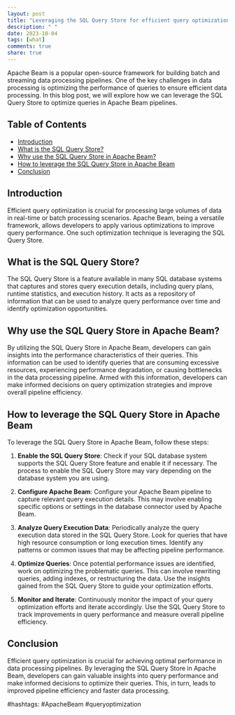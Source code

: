 ```yaml
---
layout: post
title: "Leveraging the SQL Query Store for efficient query optimization in Apache Beam"
description: " "
date: 2023-10-04
tags: [what]
comments: true
share: true
---
```


Apache Beam is a popular open-source framework for building batch and streaming data processing pipelines. One of the key challenges in data processing is optimizing the performance of queries to ensure efficient data processing. In this blog post, we will explore how we can leverage the SQL Query Store to optimize queries in Apache Beam pipelines.

## Table of Contents
- [Introduction](#introduction)
- [What is the SQL Query Store?](#what-is-the-sql-query-store)
- [Why use the SQL Query Store in Apache Beam?](#why-use-the-sql-query-store-in-apache-beam)
- [How to leverage the SQL Query Store in Apache Beam](#how-to-leverage-the-sql-query-store-in-apache-beam)
- [Conclusion](#conclusion)

## Introduction
Efficient query optimization is crucial for processing large volumes of data in real-time or batch processing scenarios. Apache Beam, being a versatile framework, allows developers to apply various optimizations to improve query performance. One such optimization technique is leveraging the SQL Query Store.

## What is the SQL Query Store?
The SQL Query Store is a feature available in many SQL database systems that captures and stores query execution details, including query plans, runtime statistics, and execution history. It acts as a repository of information that can be used to analyze query performance over time and identify optimization opportunities.

## Why use the SQL Query Store in Apache Beam?
By utilizing the SQL Query Store in Apache Beam, developers can gain insights into the performance characteristics of their queries. This information can be used to identify queries that are consuming excessive resources, experiencing performance degradation, or causing bottlenecks in the data processing pipeline. Armed with this information, developers can make informed decisions on query optimization strategies and improve overall pipeline efficiency.

## How to leverage the SQL Query Store in Apache Beam
To leverage the SQL Query Store in Apache Beam, follow these steps:

1. **Enable the SQL Query Store**: Check if your SQL database system supports the SQL Query Store feature and enable it if necessary. The process to enable the SQL Query Store may vary depending on the database system you are using.

2. **Configure Apache Beam**: Configure your Apache Beam pipeline to capture relevant query execution details. This may involve enabling specific options or settings in the database connector used by Apache Beam.

3. **Analyze Query Execution Data**: Periodically analyze the query execution data stored in the SQL Query Store. Look for queries that have high resource consumption or long execution times. Identify any patterns or common issues that may be affecting pipeline performance.

4. **Optimize Queries**: Once potential performance issues are identified, work on optimizing the problematic queries. This can involve rewriting queries, adding indexes, or restructuring the data. Use the insights gained from the SQL Query Store to guide your optimization efforts.

5. **Monitor and Iterate**: Continuously monitor the impact of your query optimization efforts and iterate accordingly. Use the SQL Query Store to track improvements in query performance and measure overall pipeline efficiency.

## Conclusion
Efficient query optimization is crucial for achieving optimal performance in data processing pipelines. By leveraging the SQL Query Store in Apache Beam, developers can gain valuable insights into query performance and make informed decisions to optimize their queries. This, in turn, leads to improved pipeline efficiency and faster data processing.

#hashtags: #ApacheBeam #queryoptimization